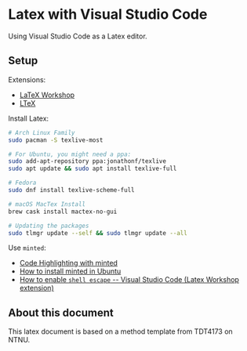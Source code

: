 # Latex with Visual Studio Code

Using Visual Studio Code as a Latex editor.

## Setup

Extensions:

- [LaTeX Workshop](https://marketplace.visualstudio.com/items?itemName=James-Yu.latex-workshop)
- [LTeX](https://marketplace.visualstudio.com/items?itemName=valentjn.vscode-ltex)

Install Latex:

```sh
# Arch Linux Family
sudo pacman -S texlive-most

# For Ubuntu, you might need a ppa:
sudo add-apt-repository ppa:jonathonf/texlive
sudo apt update && sudo apt install texlive-full

# Fedora
sudo dnf install texlive-scheme-full

# macOS MacTex Install
brew cask install mactex-no-gui

# Updating the packages
sudo tlmgr update --self && sudo tlmgr update --all
```

Use `minted`:

- [Code Highlighting with minted](https://es.overleaf.com/learn/latex/Code_Highlighting_with_minted)
- [How to install minted in Ubuntu](https://tex.stackexchange.com/questions/40083/how-to-install-minted-in-ubuntu)
- [How to enable `shell escape` -- Visual Studio Code (Latex Workshop extension)](https://tex.stackexchange.com/questions/516604/how-to-enable-shell-escape-or-write18-visual-studio-code-latex-workshop)

## About this document

This latex document is based on a method template from TDT4173 on NTNU.
